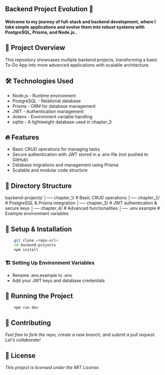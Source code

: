 ## Backend Project Evolution 🚀
#### Welcome to my journey of full-stack and backend development, where I take simple applications and evolve them into robust systems with PostgreSQL, Prisma, and Node.js..

## 📌 Project Overview
This repository showcases multiple backend projects, transforming a basic To-Do App into more advanced applications with scalable architecture.

## 🛠️ Technologies Used
* Node.js - Runtime environment
* PostgreSQL - Relational database
* Prisma - ORM for database management
* JWT - Authentication management
* dotenv - Environment variable handling
* sqlite - A lightweight database used in chapter_3

## 🔥 Features
* Basic CRUD operations for managing tasks
* Secure authentication with JWT stored in a .env file (not pushed to GitHub)
* Database migrations and management using Prisma
* Scalable and modular code structure

## 📂 Directory Structure
backend-projects/
│── chapter_1/  # Basic CRUD operations
│── chapter_2/  # PostgreSQL & Prisma integration
│── chapter_3/  # JWT authentication & secure keys
│── chapter_4/  # Advanced functionalities
│── .env.example  # Example environment variables

## 🚀 Setup & Installation
```sh
    git clone <repo-url>
    cd backend-projects
    npm install

```

### 🏗️ Setting Up Environment Variables
* Rename .env.example to .env
* Add your JWT keys and database credentials

## 🏃 Running the Project
```sh
    npm run dev
```

## 🙌 Contributing
_Feel free to fork the repo, create a new branch, and submit a pull request. Let's collaborate!_

## 📜 License
_This project is licensed under the MIT License._